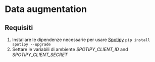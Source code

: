 # Data augmentation

## Requisiti

1. Installare le dipendenze necessarie per usare [Spotipy](https://spotipy.readthedocs.io/en/2.22.1/)
   ``` pip install spotipy --upgrade ```
2.  Settare le variabili di ambiente *SPOTIPY_CLIENT_ID* and *SPOTIPY_CLIENT_SECRET*